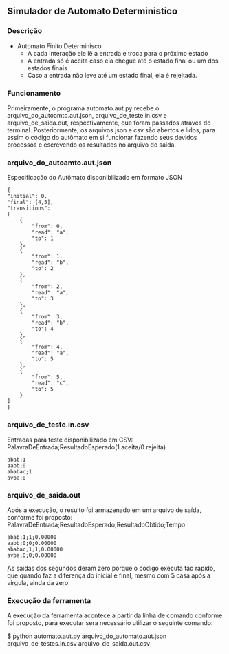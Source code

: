 ## Simulador de Automato Deterministico
### Descrição
* Automato Finito Determinisco
     * A cada interação ele lê a entrada e troca para o próximo estado
     * A entrada só é aceita caso ela chegue até o estado final ou um dos estados finais
     * Caso a entrada não leve até um estado final, ela é rejeitada.
       
 ### Funcionamento
 <p>Primeiramente, o programa automato.aut.py recebe o arquivo_do_autoamto.aut.json, arquivo_de_teste.in.csv e arquivo_de_saida.out, respectivamente, que foram passados através do terminal. Posteriormente, os arquivos json e csv são abertos e lidos, para
  assim o código do autômato em si funcionar fazendo seus devidos processos e escrevendo os resultados no
  arquivo de saída.
 </p>
 
### arquivo_do_autoamto.aut.json
<p>Especificação do Autômato disponibilizado em formato JSON</p>
    
    {
    "initial": 0,
    "final": [4,5],
    "transitions": 
    [
        {
            "from": 0,
            "read": "a",
            "to": 1
        },
        {
            "from": 1,
            "read": "b",
            "to": 2
        },
        {
            "from": 2,
            "read": "a",
            "to": 3
        },
        {
            "from": 3,
            "read": "b",
            "to": 4
        },
        {
            "from": 4,
            "read": "a",
            "to": 5
        },
        {
            "from": 5,
            "read": "c",
            "to": 5
        }
    ]
    }

### arquivo_de_teste.in.csv
<p>Entradas para teste disponibilizado em CSV: PalavraDeEntrada;ResultadoEsperado(1 aceita/0 rejeita)</p>
    
    abab;1
    aabb;0
    ababac;1
    avba;0

### arquivo_de_saida.out
<p>Após a execução, o resulto foi armazenado em um arquivo de saída, conforme foi proposto: PalavraDeEntrada;ResultadoEsperado;ResultadoObtido;Tempo</p>
    
    abab;1;1;0.00000
    aabb;0;0;0.00000
    ababac;1;1;0.00000
    avba;0;0;0.00000

<p>As saidas dos segundos deram zero porque o codigo executa tão rapido, que quando faz a diferença do inicial e final, mesmo com 5 casa após a vírgula, ainda da zero.</p>

### Execução da ferramenta
<p>A execução da ferramenta acontece a partir da linha de comando conforme foi proposto, para executar sera necessário utilizar o seguinte comando:</p>

$ python automato.aut.py arquivo_do_automato.aut.json arquivo_de_testes.in.csv arquivo_de_saida.out.csv


    
